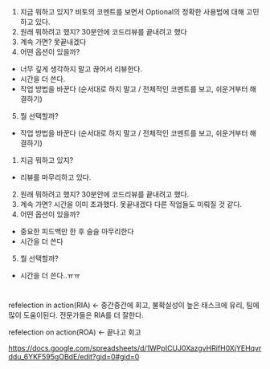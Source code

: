 




1. 지금 뭐하고 있지?
비토의 코멘트를 보면서 Optional의 정확한 사용법에 대해 고민하고 있다.
2. 원래 뭐하려고 했지?
30분안에 코드리뷰를 끝내려고 했다
3. 계속 가면?
못끝내겠다
4. 어떤 옵션이 있을까?
- 너무 깊게 생각하지 말고 끊어서 리뷰한다.
- 시간을 더 쓴다.
- 작업 방법을 바꾼다 (순서대로 하지 말고 / 전체적인 코멘트를 보고, 쉬운거부터 해결하기)
5. 뭘 선택할까?
- 작업 방법을 바꾼다 (순서대로 하지 말고 / 전체적인 코멘트를 보고, 쉬운거부터 해결하기)





1. 지금 뭐하고 있지?
- 리뷰를 마무리하고 있다.
2. 원래 뭐하려고 했지?
30분안에 코드리뷰를 끝내려고 했다.
3. 계속 가면?
시간을 이미 초과했다. 못끝내겠다
다른 작업들도 미뤄질 것 같다.
4. 어떤 옵션이 있을까?
- 중요한 피드백만 한 후 슬슬 마무리한다
- 시간을 더 쓴다
5. 뭘 선택할까?
- 시간을 더 쓴다..ㅠㅠ


# 
refelection in action(RIA) <- 중간중간에 회고, 불확실성이 높은 태스크에 유리, 팀에 많이 도움이된다.
전문가들은 RIA를 더 잘한다.

refelection on action(ROA) <- 끝나고 회고

https://docs.google.com/spreadsheets/d/1WPpICUJ0XazgvHRifH0XjYEHqvrddu_6YKF595gOBdE/edit?gid=0#gid=0


